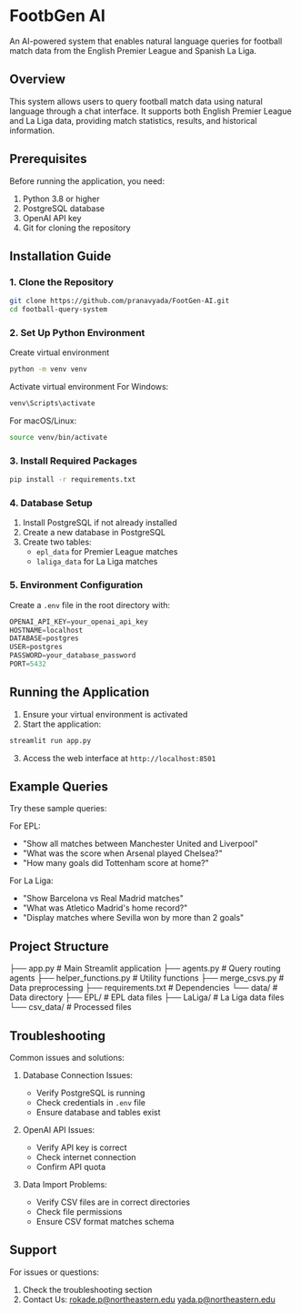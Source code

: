 # FootbGen AI

An AI-powered system that enables natural language queries for football match data from the English Premier League and Spanish La Liga.

## Overview
This system allows users to query football match data using natural language through a chat interface. It supports both English Premier League and La Liga data, providing match statistics, results, and historical information.

## Prerequisites

Before running the application, you need:

1. Python 3.8 or higher
2. PostgreSQL database
3. OpenAI API key
4. Git for cloning the repository

## Installation Guide

### 1. Clone the Repository
```bash
git clone https://github.com/pranavyada/FootGen-AI.git
cd football-query-system
```

### 2. Set Up Python Environment

Create virtual environment
```bash
python -m venv venv
```

Activate virtual environment
For Windows:
```bash
venv\Scripts\activate
```
For macOS/Linux:
```bash
source venv/bin/activate
```

### 3. Install Required Packages
```bash
pip install -r requirements.txt
```

### 4. Database Setup

1. Install PostgreSQL if not already installed
2. Create a new database in PostgreSQL
3. Create two tables:
   - `epl_data` for Premier League matches
   - `laliga_data` for La Liga matches

### 5. Environment Configuration

Create a `.env` file in the root directory with:
```python
OPENAI_API_KEY=your_openai_api_key
HOSTNAME=localhost
DATABASE=postgres
USER=postgres
PASSWORD=your_database_password
PORT=5432
```

## Running the Application

1. Ensure your virtual environment is activated
2. Start the application:
```bash
streamlit run app.py
```
3. Access the web interface at `http://localhost:8501`

## Example Queries

Try these sample queries:

For EPL:
- "Show all matches between Manchester United and Liverpool"
- "What was the score when Arsenal played Chelsea?"
- "How many goals did Tottenham score at home?"

For La Liga:
- "Show Barcelona vs Real Madrid matches"
- "What was Atletico Madrid's home record?"
- "Display matches where Sevilla won by more than 2 goals"

## Project Structure
├── app.py # Main Streamlit application
├── agents.py # Query routing agents
├── helper_functions.py # Utility functions
├── merge_csvs.py # Data preprocessing
├── requirements.txt # Dependencies
└── data/ # Data directory
      ├── EPL/ # EPL data files
      ├── LaLiga/ # La Liga data files
      └── csv_data/ # Processed files

## Troubleshooting

Common issues and solutions:

1. Database Connection Issues:
   - Verify PostgreSQL is running
   - Check credentials in `.env` file
   - Ensure database and tables exist

2. OpenAI API Issues:
   - Verify API key is correct
   - Check internet connection
   - Confirm API quota

3. Data Import Problems:
   - Verify CSV files are in correct directories
   - Check file permissions
   - Ensure CSV format matches schema

## Support

For issues or questions:
1. Check the troubleshooting section
2. Contact Us: 
rokade.p@northeastern.edu
yada.p@northeastern.edu




